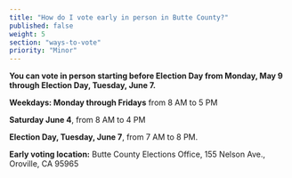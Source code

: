 ```yaml
---
title: "How do I vote early in person in Butte County?"
published: false
weight: 5
section: "ways-to-vote"
priority: "Minor"
---
```


**You can vote in person starting before Election Day from Monday, May 9 through Election Day, Tuesday, June 7.**  

**Weekdays: Monday through Fridays** from 8 AM to 5 PM  

**Saturday June 4**, from 8 AM to 4 PM  

**Election Day, Tuesday, June 7**, from 7 AM to 8 PM.  

**Early voting location:** Butte County Elections Office, 155 Nelson Ave., Oroville, CA 95965  
